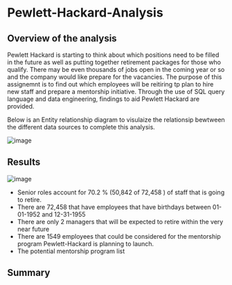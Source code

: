 # Pewlett-Hackard-Analysis

## Overview of the analysis 

Pewlett Hackard is starting to think about which positions need to be filled in the future as well as putting together retirement packages for those who qualify. There may be even thousands of jobs open in the coming year or so and the company would like prepare for the vacancies. The purpose of this assignemnt is to find out which employees will be reitiring tp plan to hire new staff and prepare a mentorship initiative. Through the use of SQL query language and data engineering, findings to aid Pewlett Hackard are provided.

Below is an Entity relationship diagram to visulaize the relationsip bewtween the different data sources to complete this analysis.

![image](https://user-images.githubusercontent.com/96553992/154599906-46856a35-c063-4d5f-b8b8-427c7a9b1d84.png)



## Results 

![image](https://user-images.githubusercontent.com/96553992/154606662-bf4c340b-775c-429d-a05f-e1bfdbf64177.png)



* Senior roles account for 70.2 % (50,842 of 72,458 ) of staff that is going to retire.
* There are 72,458 that have employees that have birthdays between 01-01-1952 and 12-31-1955
* There are only 2 managers that will be expected to retire within the very near future
* There are 1549 employees that could be considered for the mentorship program Pewlett-Hackard is planning to launch.
* The potential mentorship program list  


## Summary
